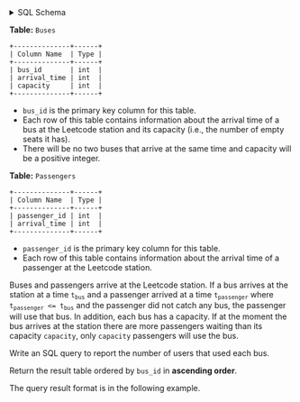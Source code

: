 <details>
<summary> SQL Schema</summary>

```sql
DROP TABLE IF EXISTS Buses;

CREATE TABLE IF NOT EXISTS
  Buses (bus_id int, arrival_time int, capacity int);

INSERT INTO
  Buses (bus_id, arrival_time, capacity)
VALUES
  ('1', '2', '1'),
  ('2', '4', '10'),
  ('3', '7', '2');


DROP TABLE IF EXISTS Passengers;

CREATE TABLE IF NOT EXISTS
  Passengers (passenger_id int, arrival_time int);

INSERT INTO
  Passengers (passenger_id, arrival_time)
VALUES
  ('11', '1'),
  ('12', '1'),
  ('13', '5'),
  ('14', '6'),
  ('15', '7');
```

</details>

**Table:** `Buses`

```
+--------------+------+
| Column Name  | Type |
+--------------+------+
| bus_id       | int  |
| arrival_time | int  |
| capacity     | int  |
+--------------+------+
```

- `bus_id` is the primary key column for this table.
- Each row of this table contains information about the arrival time of a bus at the Leetcode station and its capacity (i.e., the number of empty seats it has).
- There will be no two buses that arrive at the same time and capacity will be a positive integer.

**Table:** `Passengers`

```
+--------------+------+
| Column Name  | Type |
+--------------+------+
| passenger_id | int  |
| arrival_time | int  |
+--------------+------+
```

- `passenger_id` is the primary key column for this table.
- Each row of this table contains information about the arrival time of a passenger at the Leetcode station.

Buses and passengers arrive at the Leetcode station. If a bus arrives at the station at a time <code>t<sub>bus</sub></code> and a passenger arrived at a time <code>t<sub>passenger</sub></code> where <code>t<sub>passenger</sub> <= t<sub>bus</sub></code> and the passenger did not catch any bus, the passenger will use that bus. In addition, each bus has a capacity. If at the moment the bus arrives at the station there are more passengers waiting than its capacity `capacity`, only `capacity` passengers will use the bus.

Write an SQL query to report the number of users that used each bus.

Return the result table ordered by `bus_id` in **ascending order**.

The query result format is in the following example.